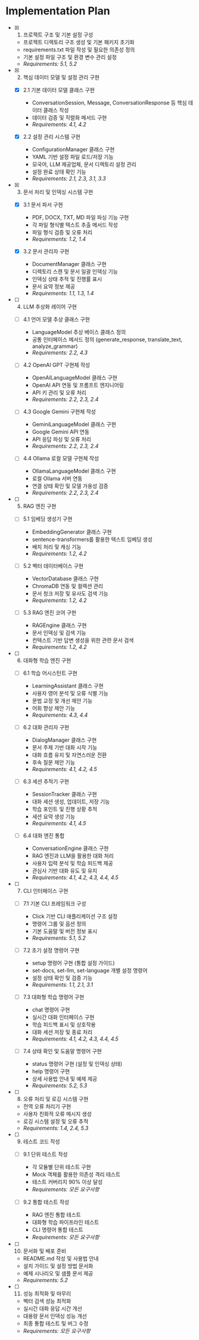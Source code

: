 # Implementation Plan

- [x] 1. 프로젝트 구조 및 기본 설정 구성





  - 프로젝트 디렉토리 구조 생성 및 기본 패키지 초기화
  - requirements.txt 파일 작성 및 필요한 의존성 정의
  - 기본 설정 파일 구조 및 환경 변수 관리 설정
  - _Requirements: 5.1, 5.2_

- [x] 2. 핵심 데이터 모델 및 설정 관리 구현





  - [x] 2.1 기본 데이터 모델 클래스 구현



    - ConversationSession, Message, ConversationResponse 등 핵심 데이터 클래스 작성
    - 데이터 검증 및 직렬화 메서드 구현
    - _Requirements: 4.1, 4.2_

  - [x] 2.2 설정 관리 시스템 구현


    - ConfigurationManager 클래스 구현
    - YAML 기반 설정 파일 로드/저장 기능
    - 모국어, LLM 제공업체, 문서 디렉토리 설정 관리
    - 설정 완료 상태 확인 기능
    - _Requirements: 2.1, 2.3, 3.1, 3.3_

- [x] 3. 문서 처리 및 인덱싱 시스템 구현




  - [x] 3.1 문서 파서 구현


    - PDF, DOCX, TXT, MD 파일 파싱 기능 구현
    - 각 파일 형식별 텍스트 추출 메서드 작성
    - 파일 형식 검증 및 오류 처리
    - _Requirements: 1.2, 1.4_

  - [x] 3.2 문서 관리자 구현


    - DocumentManager 클래스 구현
    - 디렉토리 스캔 및 문서 일괄 인덱싱 기능
    - 인덱싱 상태 추적 및 진행률 표시
    - 문서 요약 정보 제공
    - _Requirements: 1.1, 1.3, 1.4_

- [ ] 4. LLM 추상화 레이어 구현
  - [ ] 4.1 언어 모델 추상 클래스 구현
    - LanguageModel 추상 베이스 클래스 정의
    - 공통 인터페이스 메서드 정의 (generate_response, translate_text, analyze_grammar)
    - _Requirements: 2.2, 4.3_

  - [ ] 4.2 OpenAI GPT 구현체 작성
    - OpenAILanguageModel 클래스 구현
    - OpenAI API 연동 및 프롬프트 엔지니어링
    - API 키 관리 및 오류 처리
    - _Requirements: 2.2, 2.3, 2.4_

  - [ ] 4.3 Google Gemini 구현체 작성
    - GeminiLanguageModel 클래스 구현
    - Google Gemini API 연동
    - API 응답 파싱 및 오류 처리
    - _Requirements: 2.2, 2.3, 2.4_

  - [ ] 4.4 Ollama 로컬 모델 구현체 작성
    - OllamaLanguageModel 클래스 구현
    - 로컬 Ollama 서버 연동
    - 연결 상태 확인 및 모델 가용성 검증
    - _Requirements: 2.2, 2.3, 2.4_

- [ ] 5. RAG 엔진 구현
  - [ ] 5.1 임베딩 생성기 구현
    - EmbeddingGenerator 클래스 구현
    - sentence-transformers를 활용한 텍스트 임베딩 생성
    - 배치 처리 및 캐싱 기능
    - _Requirements: 1.2, 4.2_

  - [ ] 5.2 벡터 데이터베이스 구현
    - VectorDatabase 클래스 구현
    - ChromaDB 연동 및 컬렉션 관리
    - 문서 청크 저장 및 유사도 검색 기능
    - _Requirements: 1.2, 4.2_

  - [ ] 5.3 RAG 엔진 코어 구현
    - RAGEngine 클래스 구현
    - 문서 인덱싱 및 검색 기능
    - 컨텍스트 기반 답변 생성을 위한 관련 문서 검색
    - _Requirements: 1.2, 4.2_

- [ ] 6. 대화형 학습 엔진 구현
  - [ ] 6.1 학습 어시스턴트 구현
    - LearningAssistant 클래스 구현
    - 사용자 영어 분석 및 오류 식별 기능
    - 문법 교정 및 개선 제안 기능
    - 어휘 향상 제안 기능
    - _Requirements: 4.3, 4.4_

  - [ ] 6.2 대화 관리자 구현
    - DialogManager 클래스 구현
    - 문서 주제 기반 대화 시작 기능
    - 대화 흐름 유지 및 자연스러운 전환
    - 후속 질문 제안 기능
    - _Requirements: 4.1, 4.2, 4.5_

  - [ ] 6.3 세션 추적기 구현
    - SessionTracker 클래스 구현
    - 대화 세션 생성, 업데이트, 저장 기능
    - 학습 포인트 및 진행 상황 추적
    - 세션 요약 생성 기능
    - _Requirements: 4.1, 4.5_

  - [ ] 6.4 대화 엔진 통합
    - ConversationEngine 클래스 구현
    - RAG 엔진과 LLM을 활용한 대화 처리
    - 사용자 입력 분석 및 학습 피드백 제공
    - 관심사 기반 대화 유도 및 유지
    - _Requirements: 4.1, 4.2, 4.3, 4.4, 4.5_

- [ ] 7. CLI 인터페이스 구현
  - [ ] 7.1 기본 CLI 프레임워크 구성
    - Click 기반 CLI 애플리케이션 구조 설정
    - 명령어 그룹 및 옵션 정의
    - 기본 도움말 및 버전 정보 표시
    - _Requirements: 5.1, 5.2_

  - [ ] 7.2 초기 설정 명령어 구현
    - setup 명령어 구현 (통합 설정 가이드)
    - set-docs, set-llm, set-language 개별 설정 명령어
    - 설정 상태 확인 및 검증 기능
    - _Requirements: 1.1, 2.1, 3.1_

  - [ ] 7.3 대화형 학습 명령어 구현
    - chat 명령어 구현
    - 실시간 대화 인터페이스 구현
    - 학습 피드백 표시 및 상호작용
    - 대화 세션 저장 및 종료 처리
    - _Requirements: 4.1, 4.2, 4.3, 4.4, 4.5_

  - [ ] 7.4 상태 확인 및 도움말 명령어 구현
    - status 명령어 구현 (설정 및 인덱싱 상태)
    - help 명령어 구현
    - 상세 사용법 안내 및 예제 제공
    - _Requirements: 5.2, 5.3_

- [ ] 8. 오류 처리 및 로깅 시스템 구현
  - 전역 오류 처리기 구현
  - 사용자 친화적 오류 메시지 생성
  - 로깅 시스템 설정 및 오류 추적
  - _Requirements: 1.4, 2.4, 5.3_

- [ ] 9. 테스트 코드 작성
  - [ ] 9.1 단위 테스트 작성
    - 각 모듈별 단위 테스트 구현
    - Mock 객체를 활용한 의존성 격리 테스트
    - 테스트 커버리지 90% 이상 달성
    - _Requirements: 모든 요구사항_

  - [ ] 9.2 통합 테스트 작성
    - RAG 엔진 통합 테스트
    - 대화형 학습 파이프라인 테스트
    - CLI 명령어 통합 테스트
    - _Requirements: 모든 요구사항_

- [ ] 10. 문서화 및 배포 준비
  - README.md 작성 및 사용법 안내
  - 설치 가이드 및 설정 방법 문서화
  - 예제 시나리오 및 샘플 문서 제공
  - _Requirements: 5.2_

- [ ] 11. 성능 최적화 및 마무리
  - 벡터 검색 성능 최적화
  - 실시간 대화 응답 시간 개선
  - 대용량 문서 인덱싱 성능 개선
  - 최종 통합 테스트 및 버그 수정
  - _Requirements: 모든 요구사항_